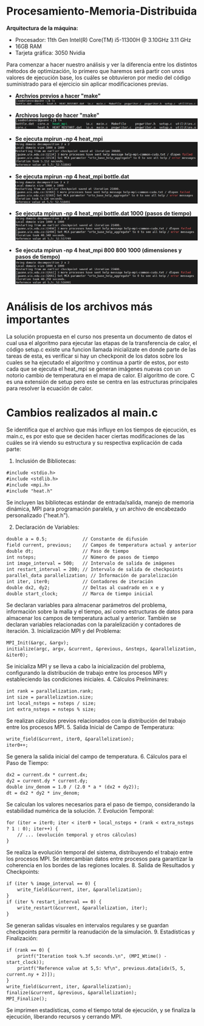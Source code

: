 # Procesamiento-Memoria-Distribuida

**Arquitectura de la máquina:**

- Procesador: 11th Gen Intel(R) Core(TM) i5-11300H @ 3.10GHz   3.11 GHz
- 16GB RAM
- Tarjeta gráfica: 3050 Nvidia

Para comenzar a hacer nuestro análisis y ver la diferencia entre los distintos métodos de optimización, lo primero que haremos será partir con unos valores de ejecución base, los cuáles se obtuvieron por medio del código suministrado para el ejercicio sin aplicar modificaciones previas.

- **Archvios previos a hacer "make"**
![](imgs/Archivos.png)

- **Archivos luego de hacer "make"**
![](https://github.com/Sntgo22/Procesamiento-Memoria-Distribuida/blob/main/imgs/Archivos%20post%20make.png)

- **Se ejecuta mpirun -np 4 heat_mpi**
![](https://github.com/Sntgo22/Procesamiento-Memoria-Distribuida/blob/main/imgs/1.png)

- **Se ejecuta mpirun -np 4 heat_mpi bottle.dat**
![](https://github.com/Sntgo22/Procesamiento-Memoria-Distribuida/blob/main/imgs/2.png)

- **Se ejecuta mpirun -np 4 heat_mpi bottle.dat 1000 (pasos de tiempo)**
![](https://github.com/Sntgo22/Procesamiento-Memoria-Distribuida/blob/main/imgs/3.png)

- **Se ejecuta mpirun -np 4 heat_mpi 800 800 1000 (dimensiones y pasos de tiempo)**
![](https://github.com/Sntgo22/Procesamiento-Memoria-Distribuida/blob/main/imgs/4.png)

# Análisis de los archivos más importantes
La solución propuesta en el curso nos presenta un documento de datos el cual usa el algoritmo para ejecutar las etapas de la transferencia de calor, el código setup.c existe una funcion llamada inicializate en donde parte de las tareas de esta, es verificar si hay un checkponit de los datos sobre los cuales se ha ejecutado el algoritmo y continua a partir de estos, por esto cada que se ejecuta el  heat_mpi se generan imágenes nuevas con un notorio cambio de temperatura en el mapa de calor. El algoritmo de core. C es una extensión de setup pero este se centra en las estructuras principales para resolver la ecuación de calor.

# Cambios realizados al main.c
Se identifica que el archivo que más influye en los tiempos de ejecución, es main.c, es por esto que se deciden hacer ciertas modificaciones de las cuáles se irá viendo su estructura y su respectiva explicación de cada parte:

1. Inclusión de Bibliotecas:
````
#include <stdio.h>
#include <stdlib.h>
#include <mpi.h>
#include "heat.h"
````
Se incluyen las bibliotecas estándar de entrada/salida, manejo de memoria dinámica, MPI para programación paralela, y un archivo de encabezado personalizado ("heat.h").

2. Declaración de Variables:
````
double a = 0.5;             // Constante de difusión
field current, previous;    // Campos de temperatura actual y anterior
double dt;                  // Paso de tiempo
int nsteps;                 // Número de pasos de tiempo
int image_interval = 500;   // Intervalo de salida de imágenes
int restart_interval = 200; // Intervalo de salida de checkpoints
parallel_data parallelization; // Información de paralelización
int iter, iter0;            // Contadores de iteración
double dx2, dy2;            // Deltas al cuadrado en x e y
double start_clock;         // Marca de tiempo inicial
````
Se declaran variables para almacenar parámetros del problema, información sobre la malla y el tiempo, así como estructuras de datos para almacenar los campos de temperatura actual y anterior. También se declaran variables relacionadas con la paralelización y contadores de iteración.
3. Inicialización MPI y del Problema:
````
MPI_Init(&argc, &argv);
initialize(argc, argv, &current, &previous, &nsteps, &parallelization, &iter0);
````
Se inicializa MPI y se lleva a cabo la inicialización del problema, configurando la distribución de trabajo entre los procesos MPI y estableciendo las condiciones iniciales.
4. Cálculos Preliminares:
````
int rank = parallelization.rank;
int size = parallelization.size;
int local_nsteps = nsteps / size;
int extra_nsteps = nsteps % size;
````
Se realizan cálculos previos relacionados con la distribución del trabajo entre los procesos MPI.
5. Salida Inicial de Campo de Temperatura:
````
write_field(&current, iter0, &parallelization);
iter0++;
````
Se genera la salida inicial del campo de temperatura.
6. Cálculos para el Paso de Tiempo:
````
dx2 = current.dx * current.dx;
dy2 = current.dy * current.dy;
double inv_denom = 1.0 / (2.0 * a * (dx2 + dy2));
dt = dx2 * dy2 * inv_denom;
````
Se calculan los valores necesarios para el paso de tiempo, considerando la estabilidad numérica de la solución.
7. Evolución Temporal:
````
for (iter = iter0; iter < iter0 + local_nsteps + (rank < extra_nsteps ? 1 : 0); iter++) {
    // ... (evolución temporal y otros cálculos)
}
````
Se realiza la evolución temporal del sistema, distribuyendo el trabajo entre los procesos MPI. Se intercambian datos entre procesos para garantizar la coherencia en los bordes de las regiones locales.
8. Salida de Resultados y Checkpoints:
````
if (iter % image_interval == 0) {
    write_field(&current, iter, &parallelization);
}
if (iter % restart_interval == 0) {
    write_restart(&current, &parallelization, iter);
}
````
Se generan salidas visuales en intervalos regulares y se guardan checkpoints para permitir la reanudación de la simulación.
9. Estadísticas y Finalización:
````
if (rank == 0) {
    printf("Iteration took %.3f seconds.\n", (MPI_Wtime() - start_clock));
    printf("Reference value at 5,5: %f\n", previous.data[idx(5, 5, current.ny + 2)]);
}
write_field(&current, iter, &parallelization);
finalize(&current, &previous, &parallelization);
MPI_Finalize();
````
Se imprimen estadísticas, como el tiempo total de ejecución, y se finaliza la ejecución, liberando recursos y cerrando MPI.



